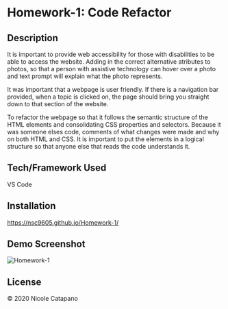 # Homework-1: Code Refactor

## Description

It is important to provide web accessibility for those with disabilities to be able to access the website. Adding in the correct alternative atributes to photos, so that a person with assistive technology can hover over a photo and text prompt will explain what the photo represents. 

It was important that a webpage is user friendly.  If there is a navigation bar provided, when a topic is clicked on, the page should bring you straight down to that section of the website. 

To refactor the webpage so that it follows the semantic structure of the HTML elements and consolidating CSS properties and selectors. Because it was someone elses code, comments of what changes were made and why on both HTML and CSS. It is important to put the elements in a logical structure so that anyone else that reads the code understands it.


## Tech/Framework Used

VS Code
    

## Installation

https://nsc9605.github.io/Homework-1/


## Demo Screenshot

![Homework-1](Homework-1-screenshot.png)


## License

© 2020 Nicole Catapano 
